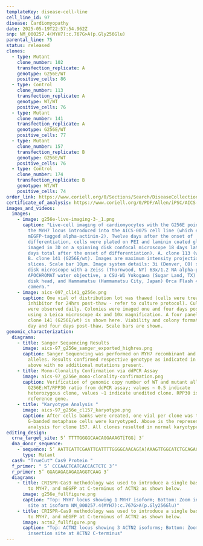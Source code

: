 ```yaml
---
templateKey: disease-cell-line
cell_line_id: 97
disease: Cardiomyopathy
date: 2025-05-19T22:57:54.962Z
snp: NM_000257.4(MYH7):c.767G>A(p.Gly256Glu)
parental_line: 75
status: released
clones:
  - type: Mutant
    clone_number: 102
    transfection_replicate: A
    genotype: G256E/WT
    positive_cells: 86
  - type: Control
    clone_number: 113
    transfection_replicate: A
    genotype: WT/WT
    positive_cells: 76
  - type: Mutant
    clone_number: 141
    transfection_replicate: A
    genotype: G256E/WT
    positive_cells: 77
  - type: Mutant
    clone_number: 157
    transfection_replicate: B
    genotype: G256E/WT
    positive_cells: 76
  - type: Control
    clone_number: 174
    transfection_replicate: B
    genotype: WT/WT
    positive_cells: 74
order_link: https://www.coriell.org/0/Sections/Search/DiseaseCollection_Detail.aspx?Ref=AICS-0097&Product=CiPSC&PgId=166
certificate_of_analysis: https://www.coriell.org/0/PDF/Allen/iPSC/AICS-0097_CofA.pdf
images_and_videos:
  images:
    - image: g256e-live-imaging-3-_1.png
      caption: "Live-cell imaging of cardiomyocytes with the G256E point mutation in
        the MYH7 locus introduced into the AICS-0075 cell line (which expresses
        mEGFP-tagged alpha-actinin-2). Twelve days after the onset of
        differentiation, cells were plated on PEI and laminin coated glass and
        imaged in 3D on a spinning disk confocal microscope 18 days later (30
        days total after the onset of differentiation). A. clone 113 (wt/wt) and
        B. clone 141 (G256E/wt). Images are maximum intensity projections of 3 Z
        slices. Scale bar 10µm. Image system details: 3i (Denver, CO) spinning
        disk microscope with a Zeiss (Thornwood, NY) 63x/1.2 NA alpha-plan
        APOCHROMAT water objective, a CSU-W1 Yokogawa (Sugar Land, TX) spinning
        disk head, and Hammamatsu (Hammamatsu City, Japan) Orca Flash 4.0
        camera."
    - image: aics-097_cl141_g256e.png
      caption: One vial of distribution lot was thawed (cells were treated with ROCK
        inhibitor for 24hrs post-thaw - refer to culture protocol). Cultures
        were observed daily. Colonies were imaged one and four days post-thaw
        using a Leica microscope 4x and 10x magnification. A four panel image of
        clone 141 (G256E/wt) is shown here. Viability and colony formation one
        day and four days post-thaw. Scale bars are shown.
genomic_characterization:
  diagrams:
    - title: Sanger Sequencing Results
      image: aics-97_g256e_sanger_exported_highres.png
      caption: Sanger Sequencing was performed on MYH7 recombinant and wildtype
        alleles. Results confirmed respective genotype as indicated in table
        above with no additional mutations present. 
    - title: Mono-Clonality Confirmation via ddPCR Assay
      image: aics-97_g256e_mono-clonality-confirmation.png
      caption: Verification of genomic copy number of WT and mutant alleles.
        G256E:WT/RPP30 ratio from ddPCR assay; values ~ 0.5 indicate
        heterozygous clone, values ~1 indicate unedited clone. RPP30 is known 2n
        reference gene. 
    - title: "Karyotype Analysis "
      image: aics-97_g256e_cl157_karyotype.png
      caption: After cells banks were created, one vial per clone was thawed and 30
        G-banded metaphase cells were karyotyped. Above is the representative
        analysis for clone 157. All clones resulted in normal karyotype.
editing_design:
  crna_target_site: 5’ TTTTGGGGCAACAGGAAAGT[TGG] 3’
  dna_donor_sequence:
    - sequence: 5’ AATTCATTCGAATTCATTTTGGGGCAACAG[A]AAAGTTGGCATCTGCAGACATAGAGACC 3’
      type: Mutant
  cas9: "TrueCut™ Cas9 Protein "
  f_primer: " 5’ CCCAACTCATCACCACTCTC 3’"
  r_primer: 5’ GGAGAGAGAGAGAGGTCAAG 3’
  diagrams:
    - title: CRISPR-Cas9 methodology was used to introduce a single base pair mutation
        to MYH7, and mEGFP at C-terminus of ACTN2 as shown below.
      image: g256e_fullfigure.png
      caption: "Top: MYH7 locus showing 1 MYH7 isoform; Bottom: Zoom in on mutation
        site at isoform NM_000257.4(MYH7):c.767G>A(p.Gly256Glu)"
    - title: CRISPR-Cas9 methodology was used to introduce a single base pair mutation
        to MYH7, and mEGFP at C-terminus of ACTN2 as shown below.
      image: actn2_fullfigure.png
      caption: "Top: ACTN2 locus showing 3 ACTN2 isoforms; Bottom: Zoom in on mEGFP
        insertion site at ACTN2 C-terminus"
---
```

